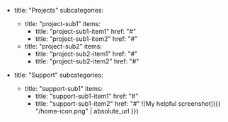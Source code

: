 

- title: "Projects"
  subcategories:
    - title: "project-sub1"
      items:
        - title: "project-sub1-item1"
          href: "#"
        - title: "project-sub1-item2"
          href: "#"
    - title: "project-sub2"
      items:
        - title: "project-sub2-item1"
          href: "#"
        - title: "project-sub2-item2"
          href: "#"

- title: "Support"
  subcategories:
   - title: "support-sub1"
     items:
      - title: "support-sub1-item1"
        href: "#"
      - title: "support-sub1-item2"
        href: "#"
![My helpful screenshot]({{ "/home-icon.png" | absolute_url }})

